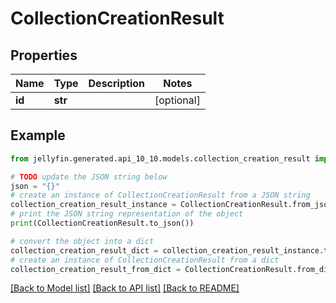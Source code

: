 # CollectionCreationResult


## Properties

Name | Type | Description | Notes
------------ | ------------- | ------------- | -------------
**id** | **str** |  | [optional] 

## Example

```python
from jellyfin.generated.api_10_10.models.collection_creation_result import CollectionCreationResult

# TODO update the JSON string below
json = "{}"
# create an instance of CollectionCreationResult from a JSON string
collection_creation_result_instance = CollectionCreationResult.from_json(json)
# print the JSON string representation of the object
print(CollectionCreationResult.to_json())

# convert the object into a dict
collection_creation_result_dict = collection_creation_result_instance.to_dict()
# create an instance of CollectionCreationResult from a dict
collection_creation_result_from_dict = CollectionCreationResult.from_dict(collection_creation_result_dict)
```
[[Back to Model list]](../README.md#documentation-for-models) [[Back to API list]](../README.md#documentation-for-api-endpoints) [[Back to README]](../README.md)


